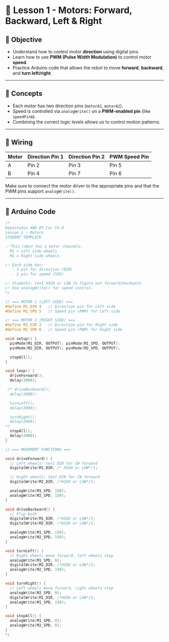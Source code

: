# 📘 Lesson 1 - Motors: Forward, Backward, Left & Right

## 🎯 Objective
- Understand how to control motor **direction** using digital pins.
- Learn how to use **PWM (Pulse Width Modulation)** to control motor **speed**.
- Practice Arduino code that allows the robot to move **forward**, **backward**, and **turn left/right**.

---

## 🧠 Concepts

- Each motor has two direction pins (`motorA1`, `motorA2`).
- Speed is controlled via `analogWrite()` on a **PWM-enabled pin** (like `speedPinA`).
- Combining the correct logic levels allows us to control motion patterns.

---

## 🔌 Wiring

| Motor | Direction Pin 1 | Direction Pin 2 | PWM Speed Pin |
|-------|------------------|------------------|----------------|
| A     | Pin 2           | Pin 3           | Pin 5         |
| B     | Pin 4           | Pin 7           | Pin 6         |

Make sure to connect the motor driver to the appropriate pins and that the PWM pins support `analogWrite()`.

---

## 💾 Arduino Code

```cpp
/*
Keyestudio 4WD BT Car V2.0
Lesson 1 — Motors
STUDENT TEMPLATE

✅ This robot has 2 motor channels:
  M1 = Left side wheels
  M2 = Right side wheels

👉 Each side has:
   - 1 pin for direction (DIR)
   - 1 pin for speed (SPD)

👉 Students: test HIGH or LOW to figure out forward/backward.
👉 Use analogWrite() for speed control.
*/

// === MOTOR 1 (LEFT SIDE) ===
#define M1_DIR 4   // Direction pin for Left side
#define M1_SPD 5   // Speed pin (PWM) for Left side

// === MOTOR 2 (RIGHT SIDE) ===
#define M2_DIR 2   // Direction pin for Right side
#define M2_SPD 6   // Speed pin (PWM) for Right side

void setup() {
  pinMode(M1_DIR, OUTPUT); pinMode(M1_SPD, OUTPUT);
  pinMode(M2_DIR, OUTPUT); pinMode(M2_SPD, OUTPUT);

  stopAll();
}

void loop() {
  driveForward();
  delay(2000);

 /* driveBackward();
  delay(2000);

  turnLeft();
  delay(2000);

  turnRight();
  delay(2000);
*/
  stopAll();
  delay(2000); 
}

// === MOVEMENT FUNCTIONS ===

void driveForward() {
  // Left wheels: test DIR for CW forward
  digitalWrite(M1_DIR, /* HIGH or LOW*/);

  // Right wheels: test DIR for CW forward
  digitalWrite(M2_DIR, /*HIGH or LOW*/);

  analogWrite(M1_SPD, 150);
  analogWrite(M2_SPD, 150);
}

void driveBackward() {
  // Flip both
  digitalWrite(M1_DIR, /*HIGH or LOW*/);
  digitalWrite(M2_DIR, /*HIGH or LOW*/);

  analogWrite(M1_SPD, 150);
  analogWrite(M2_SPD, 150);
}

void turnLeft() {
  // Right wheels move forward, left wheels stop
  analogWrite(M1_SPD, 0);
  digitalWrite(M2_DIR, /*HIGH or LOW*/);
  analogWrite(M2_SPD, 150);
}

void turnRight() {
  // Left wheels move forward, right wheels stop
  analogWrite(M2_SPD, 0);
  digitalWrite(M1_DIR, /*HIGH or LOW*/);
  analogWrite(M1_SPD, 150);
}

void stopAll() {
  analogWrite(M1_SPD, 0);
  analogWrite(M2_SPD, 0);
}
*/
